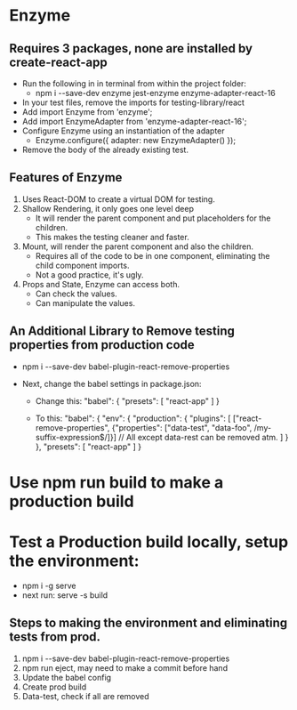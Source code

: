 
# Enzyme 

## Requires 3 packages, none are installed by create-react-app
- Run the following in in terminal from within the project folder:
    - npm i --save-dev enzyme jest-enzyme enzyme-adapter-react-16
- In your test files, remove the imports for testing-library/react
- Add import Enzyme from 'enzyme';
- Add import EnzymeAdapter from 'enzyme-adapter-react-16';
- Configure Enzyme using an instantiation of the adapter
    - Enzyme.configure({ adapter: new EnzymeAdapter() });
- Remove the body of the already existing test.

## Features of Enzyme
1. Uses React-DOM to create a virtual DOM for testing.
2. Shallow Rendering, it only goes one level deep
    - It will render the parent component and put
      placeholders for the children.
    - This makes the testing cleaner and faster.
3. Mount, will render the parent component and
   also the children.
   - Requires all of the code to be in one component,
     eliminating the child component imports.
   - Not a good practice, it's ugly.
4. Props and State, Enzyme can access both.
   - Can check the values.
   - Can manipulate the values.

## An Additional Library to Remove testing properties from production code
  - npm i --save-dev babel-plugin-react-remove-properties

  - Next, change the babel settings in package.json:
    - Change this:
      "babel": {
        "presets": [
          "react-app"
        ]
      }

    - To this:
    "babel": {
      "env": {
        "production": {
          "plugins": [
            ["react-remove-properties", {"properties": ["data-test", "data-foo", /my-suffix-expression$/]}] // All except data-rest can be removed atm.
          ]
        }
      },
      "presets": [
        "react-app"
      ]
    }


# Use npm run build to make a production build

# Test a Production build locally, setup the environment:
  - npm i -g serve
  - next run: serve -s build


## Steps to making the environment and eliminating tests from prod.
1. npm i --save-dev babel-plugin-react-remove-properties
2. npm run eject, may need to make a commit before hand
3. Update the babel config
4. Create prod build
5. Data-test, check if all are removed